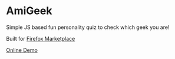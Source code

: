 # AmiGeek
Simple JS based fun personality quiz to check which geek you are!

Built for [Firefox Marketplace](https://marketplace.firefox.com/app/am-i-geek/)

[Online Demo](http://codenirvana.github.io/AmiGeek/)
